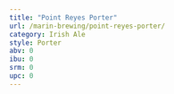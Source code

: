```yaml
---
title: "Point Reyes Porter"
url: /marin-brewing/point-reyes-porter/
category: Irish Ale
style: Porter
abv: 0
ibu: 0
srm: 0
upc: 0
---
```


